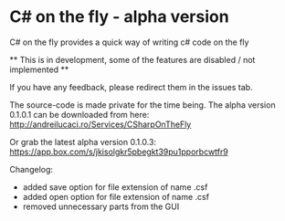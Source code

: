 # C# on the fly - alpha version


C# on the fly provides a quick way of writing c# code on the fly

** This is in development, some of the features are disabled / not implemented **

If you have any feedback, please redirect them in the issues tab.

The source-code is made private for the time being. The alpha version 0.1.0.1 can be downloaded from here: http://andreilucaci.ro/Services/CSharpOnTheFly

Or grab the latest alpha version 0.1.0.3:
https://app.box.com/s/jkisolgkr5pbegkt39pu1pporbcwtfr9

Changelog:
- added save option for file extension of name .csf
- added open option for file extension of name .csf
- removed unnecessary parts from the GUI
